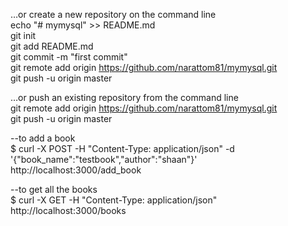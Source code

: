 …or create a new repository on the command line  
echo "# mymysql" >> README.md  
git init  
git add README.md  
git commit -m "first commit"  
git remote add origin https://github.com/narattom81/mymysql.git  
git push -u origin master  

…or push an existing repository from the command line  
git remote add origin https://github.com/narattom81/mymysql.git  
git push -u origin master  

--to add a book  
$ curl -X POST -H "Content-Type: application/json" -d '{"book_name":"testbook","author":"shaan"}' http://localhost:3000/add_book  

--to get all the books  
$ curl -X GET -H "Content-Type: application/json" http://localhost:3000/books  
